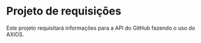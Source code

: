 # Projeto de requisições

Este projeto requisitará informações para a API do GitHub fazendo o uso do AXIOS.